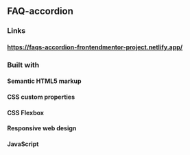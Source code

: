 ## FAQ-accordion


### Links

#### https://faqs-accordion-frontendmentor-project.netlify.app/

### Built with

#### Semantic HTML5 markup

#### CSS custom properties

#### CSS Flexbox

#### Responsive web design

#### JavaScript
